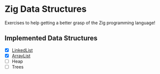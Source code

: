 # Zig Data Structures

Exercises to help getting a better grasp of the Zig programming language!

## Implemented Data Structures

- [x] [LinkedList](./src/linkedlist.zig)
- [x] [ArrayList](./src/arraylist.zig)
- [ ] Heap
- [ ] Trees

